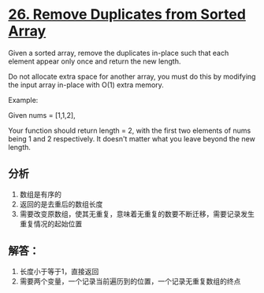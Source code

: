 

# [26. Remove Duplicates from Sorted Array](https://leetcode.com/problems/remove-duplicates-from-sorted-array/description/)
Given a sorted array, remove the duplicates in-place such that each element appear only once and return the new length.

Do not allocate extra space for another array, you must do this by modifying the input array in-place with O(1) extra memory.

Example:

Given nums = [1,1,2],

Your function should return length = 2, with the first two elements of nums being 1 and 2 respectively.
It doesn't matter what you leave beyond the new length.

## 分析
1. 数组是有序的
2. 返回的是去重后的数组长度
3. 需要改变原数组，使其无重复，意味着无重复的数要不断迁移，需要记录发生重复情况的起始位置

## 解答：
1. 长度小于等于1，直接返回
2. 需要两个变量，一个记录当前遍历到的位置，一个记录无重复数组的终点


